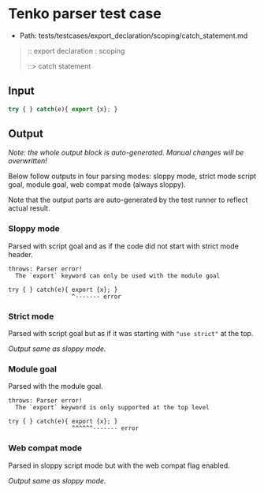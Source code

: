 # Tenko parser test case

- Path: tests/testcases/export_declaration/scoping/catch_statement.md

> :: export declaration : scoping
>
> ::> catch statement

## Input

`````js
try { } catch(e){ export {x}; }
`````

## Output

_Note: the whole output block is auto-generated. Manual changes will be overwritten!_

Below follow outputs in four parsing modes: sloppy mode, strict mode script goal, module goal, web compat mode (always sloppy).

Note that the output parts are auto-generated by the test runner to reflect actual result.

### Sloppy mode

Parsed with script goal and as if the code did not start with strict mode header.

`````
throws: Parser error!
  The `export` keyword can only be used with the module goal

try { } catch(e){ export {x}; }
                  ^------- error
`````

### Strict mode

Parsed with script goal but as if it was starting with `"use strict"` at the top.

_Output same as sloppy mode._

### Module goal

Parsed with the module goal.

`````
throws: Parser error!
  The `export` keyword is only supported at the top level

try { } catch(e){ export {x}; }
                  ^^^^^^------- error
`````


### Web compat mode

Parsed in sloppy script mode but with the web compat flag enabled.

_Output same as sloppy mode._
